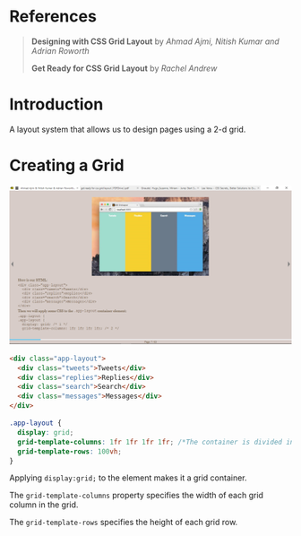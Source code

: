# References
> **Designing with CSS Grid Layout** by *Ahmad Ajmi, Nitish Kumar and Adrian Roworth*
> 
> **Get Ready for CSS Grid Layout** by *Rachel Andrew*


# Introduction
A layout system that allows us to design pages using a 2-d grid.

# Creating a Grid
![Grid Example](img/grid-creating-grids.png)

```html
<div class="app-layout">
  <div class="tweets">Tweets</div>
  <div class="replies">Replies</div>
  <div class="search">Search</div>
  <div class="messages">Messages</div>
</div>
```

```css
.app-layout {
  display: grid;
  grid-template-columns: 1fr 1fr 1fr 1fr; /*The container is divided into four equal columns*/
  grid-template-rows: 100vh;
}
```

Applying `display:grid;` to the element makes it a grid container.

The `grid-template-columns` property specifies the width of each grid column in the grid.

The `grid-template-rows` specifies the height of each grid row.

